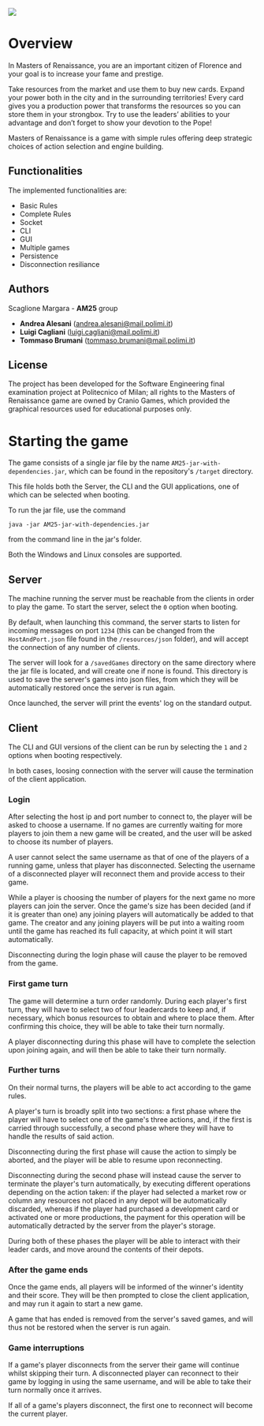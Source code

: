 
![](https://i2.wp.com/geek.pizza/wp-content/uploads/2020/04/Copertina-Maestri-del-Rinascimento.jpg)
<!-- ![](https://cf.geekdo-images.com/-zdSgCFfOGAsgZ6M-Rjw1w__opengraph/img/FEzUn1bObXKe0ajQ7m7U1dbJaVY=/fit-in/1200x630/filters:strip_icc()/pic4782992.jpg) -->

# Overview

In Masters of Renaissance, you are an important citizen of Florence and your goal is to increase your fame and prestige. 

Take resources from the market and use them to buy new cards. 
Expand your power both in the city and in the surrounding territories! Every card gives you a production
power that transforms the resources so you can store them in your strongbox. Try to use the leaders’ abilities to your advantage and don’t forget to
show your devotion to the Pope!

Masters of Renaissance is a game with simple rules offering deep strategic choices of action selection and engine building.

## Functionalities

The implemented functionalities are:

- Basic Rules
- Complete Rules
- Socket
- CLI 
- GUI
- Multiple games
- Persistence
- Disconnection resiliance


## Authors

Scaglione Margara - <b>AM25</b> group
- <b>Andrea Alesani</b> (andrea.alesani@mail.polimi.it)
- <b>Luigi Cagliani</b> (luigi.cagliani@mail.polimi.it)
- <b>Tommaso Brumani</b> (tommaso.brumani@mail.polimi.it)

## License

The project has been developed for the Software Engineering final examination project at Politecnico of Milan; all rights to the Masters of Renaissance game are owned by Cranio Games, which provided the graphical resources used for educational purposes only.

# Starting the game

The game consists of a single jar file by the name <code>AM25-jar-with-dependencies.jar</code>, which can be found in the repository's <code>/target</code> directory.

This file holds both the Server, the CLI and the GUI applications, one of which can be selected when booting.

To run the jar file, use the command

<code>java -jar AM25-jar-with-dependencies.jar</code>  

from the command line in the jar's folder. 

Both the Windows and Linux consoles are supported.

## Server

The machine running the server must be reachable from the clients in order to play the game. To start the server, select the <code>0</code> option when booting.  

By default, when launching this command, the server starts to listen for incoming messages on port <code>1234</code> (this can be changed from the <code>HostAndPort.json</code> file found in the <code>/resources/json</code> folder), and will accept the connection of any number of clients.

The server will look for a <code>/savedGames</code> directory on the same directory where the jar file is located, and will create one if none is found. 
This directory is used to save the server's games into json files, from which they will be automatically restored once the server is run again.

Once launched, the server will print the events' log on the standard output.

## Client

The CLI and GUI versions of the client can be run by selecting the <code>1</code> and <code>2</code> options when booting respectively.

In both cases, loosing connection with the server will cause the termination of the client application.

### Login

After selecting the host ip and port number to connect to, the player will be asked to choose a username. 
If no games are currently waiting for more players to join them a new game will be created, and the user will be asked to choose its number of players.

A user cannot select the same username as that of one of the players of a running game, unless that player has disconnected.
Selecting the username of a disconnected player will reconnect them and provide access to their game.

While a player is choosing the number of players for the next game no more players can join the server.
Once the game's size has been decided (and if it is greater than one) any joining players will automatically be added to that game. 
The creator and any joining players will be put into a waiting room until the game has reached its full capacity, at which point it will start automatically.

Disconnecting during the login phase will cause the player to be removed from the game.

### First game turn

The game will determine a turn order randomly. During each player's first turn, they will have to select two of four leadercards to keep and, if necessary, which bonus resources to obtain and where to place them.
After confirming this choice, they will be able to take their turn normally.

A player disconnecting during this phase will have to complete the selection upon joining again, and will then be able to take their turn normally.

### Further turns

On their normal turns, the players will be able to act according to the game rules. 

A player's turn is broadly split into two sections:
a first phase where the player will have to select one of the game's three actions, and, if the first is carried through successfully, a second phase where they will have to handle the results of said action.

Disconnecting during the first phase will cause the action to simply be aborted, and the player will be able to resume upon reconnecting.

Disconnecting during the second phase will instead cause the server to terminate the player's turn automatically, by executing different operations depending on the action taken:
if the player had selected a market row or column any resources not placed in any depot will be automatically discarded, whereas if the player had purchased a development card or activated one or more productions, the payment for this operation will be automatically detracted by the server from the player's storage.

During both of these phases the player will be able to interact with their leader cards, and move around the contents of their depots.

### After the game ends

Once the game ends, all players will be informed of the winner's identity and their score.
They will be then prompted to close the client application, and may run it again to start a new game.

A game that has ended is removed from the server's saved games, and will thus not be restored when the server is run again.

### Game interruptions

If a game's player disconnects from the server their game will continue whilst skipping their turn. 
A disconnected player can reconnect to their game by logging in using the same username, and will be able to take their turn normally once it arrives.

If all of a game's players disconnect, the first one to reconnect will become the current player.